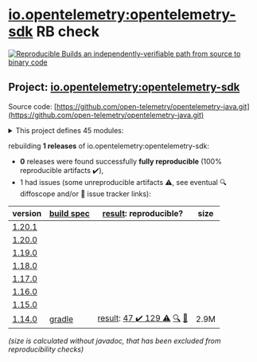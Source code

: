 [io.opentelemetry:opentelemetry-sdk](https://search.maven.org/artifact/io.opentelemetry/opentelemetry-sdk/) RB check
=======

[![Reproducible Builds](https://reproducible-builds.org/images/logos/rb.svg) an independently-verifiable path from source to binary code](https://reproducible-builds.org/)

## Project: [io.opentelemetry:opentelemetry-sdk](https://search.maven.org/artifact/io.opentelemetry/opentelemetry-sdk/)

Source code: [https://github.com/open-telemetry/opentelemetry-java.git](https://github.com/open-telemetry/opentelemetry-java.git)

<details><summary>This project defines 45 modules:</summary>

* [io.opentelemetry:opentelemetry-api](https://search.maven.org/artifact/io.opentelemetry/opentelemetry-api/)
* [io.opentelemetry:opentelemetry-bom](https://search.maven.org/artifact/io.opentelemetry/opentelemetry-bom/)
* [io.opentelemetry:opentelemetry-bom-alpha](https://search.maven.org/artifact/io.opentelemetry/opentelemetry-bom-alpha/)
* [io.opentelemetry:opentelemetry-context](https://search.maven.org/artifact/io.opentelemetry/opentelemetry-context/)
* [io.opentelemetry:opentelemetry-exporter-jaeger](https://search.maven.org/artifact/io.opentelemetry/opentelemetry-exporter-jaeger/)
* [io.opentelemetry:opentelemetry-exporter-jaeger-proto](https://search.maven.org/artifact/io.opentelemetry/opentelemetry-exporter-jaeger-proto/)
* [io.opentelemetry:opentelemetry-exporter-jaeger-thrift](https://search.maven.org/artifact/io.opentelemetry/opentelemetry-exporter-jaeger-thrift/)
* [io.opentelemetry:opentelemetry-exporter-logging](https://search.maven.org/artifact/io.opentelemetry/opentelemetry-exporter-logging/)
* [io.opentelemetry:opentelemetry-exporter-logging-otlp](https://search.maven.org/artifact/io.opentelemetry/opentelemetry-exporter-logging-otlp/)
* [io.opentelemetry:opentelemetry-exporter-otlp](https://search.maven.org/artifact/io.opentelemetry/opentelemetry-exporter-otlp/)
* [io.opentelemetry:opentelemetry-exporter-otlp-common](https://search.maven.org/artifact/io.opentelemetry/opentelemetry-exporter-otlp-common/)
* [io.opentelemetry:opentelemetry-exporter-otlp-http-logs](https://search.maven.org/artifact/io.opentelemetry/opentelemetry-exporter-otlp-http-logs/)
* [io.opentelemetry:opentelemetry-exporter-otlp-http-metrics](https://search.maven.org/artifact/io.opentelemetry/opentelemetry-exporter-otlp-http-metrics/)
* [io.opentelemetry:opentelemetry-exporter-otlp-http-trace](https://search.maven.org/artifact/io.opentelemetry/opentelemetry-exporter-otlp-http-trace/)
* [io.opentelemetry:opentelemetry-exporter-otlp-logs](https://search.maven.org/artifact/io.opentelemetry/opentelemetry-exporter-otlp-logs/)
* [io.opentelemetry:opentelemetry-exporter-otlp-metrics](https://search.maven.org/artifact/io.opentelemetry/opentelemetry-exporter-otlp-metrics/)
* [io.opentelemetry:opentelemetry-exporter-otlp-trace](https://search.maven.org/artifact/io.opentelemetry/opentelemetry-exporter-otlp-trace/)
* [io.opentelemetry:opentelemetry-exporter-prometheus](https://search.maven.org/artifact/io.opentelemetry/opentelemetry-exporter-prometheus/)
* [io.opentelemetry:opentelemetry-exporter-zipkin](https://search.maven.org/artifact/io.opentelemetry/opentelemetry-exporter-zipkin/)
* [io.opentelemetry:opentelemetry-extension-annotations](https://search.maven.org/artifact/io.opentelemetry/opentelemetry-extension-annotations/)
* [io.opentelemetry:opentelemetry-extension-aws](https://search.maven.org/artifact/io.opentelemetry/opentelemetry-extension-aws/)
* [io.opentelemetry:opentelemetry-extension-incubator](https://search.maven.org/artifact/io.opentelemetry/opentelemetry-extension-incubator/)
* [io.opentelemetry:opentelemetry-extension-kotlin](https://search.maven.org/artifact/io.opentelemetry/opentelemetry-extension-kotlin/)
* [io.opentelemetry:opentelemetry-extension-noop-api](https://search.maven.org/artifact/io.opentelemetry/opentelemetry-extension-noop-api/)
* [io.opentelemetry:opentelemetry-extension-trace-propagators](https://search.maven.org/artifact/io.opentelemetry/opentelemetry-extension-trace-propagators/)
* [io.opentelemetry:opentelemetry-micrometer1-shim](https://search.maven.org/artifact/io.opentelemetry/opentelemetry-micrometer1-shim/)
* [io.opentelemetry:opentelemetry-opencensus-shim](https://search.maven.org/artifact/io.opentelemetry/opentelemetry-opencensus-shim/)
* [io.opentelemetry:opentelemetry-opentracing-shim](https://search.maven.org/artifact/io.opentelemetry/opentelemetry-opentracing-shim/)
* [io.opentelemetry:opentelemetry-sdk](https://search.maven.org/artifact/io.opentelemetry/opentelemetry-sdk/)
* [io.opentelemetry:opentelemetry-sdk-common](https://search.maven.org/artifact/io.opentelemetry/opentelemetry-sdk-common/)
* [io.opentelemetry:opentelemetry-sdk-extension-autoconfigure](https://search.maven.org/artifact/io.opentelemetry/opentelemetry-sdk-extension-autoconfigure/)
* [io.opentelemetry:opentelemetry-sdk-extension-autoconfigure-spi](https://search.maven.org/artifact/io.opentelemetry/opentelemetry-sdk-extension-autoconfigure-spi/)
* [io.opentelemetry:opentelemetry-sdk-extension-aws](https://search.maven.org/artifact/io.opentelemetry/opentelemetry-sdk-extension-aws/)
* [io.opentelemetry:opentelemetry-sdk-extension-jaeger-remote-sampler](https://search.maven.org/artifact/io.opentelemetry/opentelemetry-sdk-extension-jaeger-remote-sampler/)
* [io.opentelemetry:opentelemetry-sdk-extension-jfr-events](https://search.maven.org/artifact/io.opentelemetry/opentelemetry-sdk-extension-jfr-events/)
* [io.opentelemetry:opentelemetry-sdk-extension-metric-incubator](https://search.maven.org/artifact/io.opentelemetry/opentelemetry-sdk-extension-metric-incubator/)
* [io.opentelemetry:opentelemetry-sdk-extension-resources](https://search.maven.org/artifact/io.opentelemetry/opentelemetry-sdk-extension-resources/)
* [io.opentelemetry:opentelemetry-sdk-extension-tracing-incubator](https://search.maven.org/artifact/io.opentelemetry/opentelemetry-sdk-extension-tracing-incubator/)
* [io.opentelemetry:opentelemetry-sdk-extension-zpages](https://search.maven.org/artifact/io.opentelemetry/opentelemetry-sdk-extension-zpages/)
* [io.opentelemetry:opentelemetry-sdk-logs](https://search.maven.org/artifact/io.opentelemetry/opentelemetry-sdk-logs/)
* [io.opentelemetry:opentelemetry-sdk-logs-testing](https://search.maven.org/artifact/io.opentelemetry/opentelemetry-sdk-logs-testing/)
* [io.opentelemetry:opentelemetry-sdk-metrics](https://search.maven.org/artifact/io.opentelemetry/opentelemetry-sdk-metrics/)
* [io.opentelemetry:opentelemetry-sdk-testing](https://search.maven.org/artifact/io.opentelemetry/opentelemetry-sdk-testing/)
* [io.opentelemetry:opentelemetry-sdk-trace](https://search.maven.org/artifact/io.opentelemetry/opentelemetry-sdk-trace/)
* [io.opentelemetry:opentelemetry-semconv](https://search.maven.org/artifact/io.opentelemetry/opentelemetry-semconv/)
</details>

rebuilding **1 releases** of io.opentelemetry:opentelemetry-sdk:
- **0** releases were found successfully **fully reproducible** (100% reproducible artifacts :heavy_check_mark:),
- 1 had issues (some unreproducible artifacts :warning:, see eventual :mag: diffoscope and/or :memo: issue tracker links):

| version | [build spec](/BUILDSPEC.md) | [result](https://reproducible-builds.org/docs/jvm/): reproducible? | size |
| -- | --------- | ------ | -- |
| [1.20.1](https://search.maven.org/artifact/io.opentelemetry/opentelemetry-sdk/1.20.1/pom) | | | |
| [1.20.0](https://search.maven.org/artifact/io.opentelemetry/opentelemetry-sdk/1.20.0/pom) | | | |
| [1.19.0](https://search.maven.org/artifact/io.opentelemetry/opentelemetry-sdk/1.19.0/pom) | | | |
| [1.18.0](https://search.maven.org/artifact/io.opentelemetry/opentelemetry-sdk/1.18.0/pom) | | | |
| [1.17.0](https://search.maven.org/artifact/io.opentelemetry/opentelemetry-sdk/1.17.0/pom) | | | |
| [1.16.0](https://search.maven.org/artifact/io.opentelemetry/opentelemetry-sdk/1.16.0/pom) | | | |
| [1.15.0](https://search.maven.org/artifact/io.opentelemetry/opentelemetry-sdk/1.15.0/pom) | | | |
| [1.14.0](https://search.maven.org/artifact/io.opentelemetry/opentelemetry-sdk/1.14.0/pom) | [gradle](opentelemetry-sdk-1.14.0.buildspec) | [result](opentelemetry-sdk-1.14.0.buildinfo): [47 :heavy_check_mark:  129 :warning:](opentelemetry-api-1.14.0.buildcompare) [:mag:](opentelemetry-sdk-1.14.0.diffoscope) [:memo:](https://github.com/open-telemetry/opentelemetry-java/issues/4488) | 2.9M |

<i>(size is calculated without javadoc, that has been excluded from reproducibility checks)</i>
